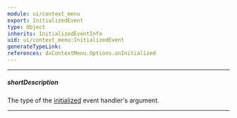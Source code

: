 ```yaml
---
module: ui/context_menu
export: InitializedEvent
type: Object
inherits: InitializedEventInfo
uid: ui/context_menu:InitializedEvent
generateTypeLink: 
references: dxContextMenu.Options.onInitialized
---
```

---
##### shortDescription
The type of the [initialized]({basewidgetpath}/Events/#initialized) event handler's argument.

---
<!-- Description goes here -->